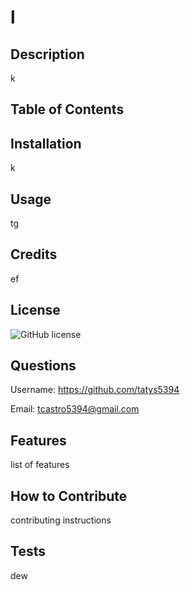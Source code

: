 # l

## Description

k

## Table of Contents


## Installation

k

## Usage

tg

## Credits

ef

## License

![GitHub license](https://img.shields.io/badge/License-MIT-blue.svg)


## Questions 

Username: https://github.com/tatys5394 


Email: tcastro5394@gmail.com

## Features

list of features

## How to Contribute

contributing instructions

## Tests
dew